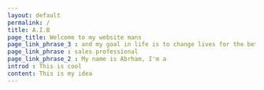 ```yaml
---
layout: default
permalink: /
title: A.I.B
page_title: Welcome to my website mans
page_link_phrase_3 : and my goal in life is to change lives for the better. I may have fell in life many times and made many mistakes but I'm still rising up everyday.   
page_link_phrase : sales professional
page_link_phrase_2 : My name is Abrham, I'm a
introd : This is cool	
content: This is my idea
---
```



<!-- 
<section>
	{% for post in site.posts %}
	<div class="project-container">
		<a href="{{ site.github.url }}/projects/{{ project.url }}">
			<div class="project-unit" data-folder="{{ site.github.url }}/projects/{{ project.url }}" style="background-image: url({{ site.github.url }}/assets/img/projects/{{ project.url }}/thumbnail.jpg)">
				<div class="project-overlay">
					<strong>{{ post.title }} <i class="fa fa-arrow-right" aria-hidden="true"></i></strong>
				</div>
			</div>
		</a>
	</div>
	{% endfor %}
</section>
 -->